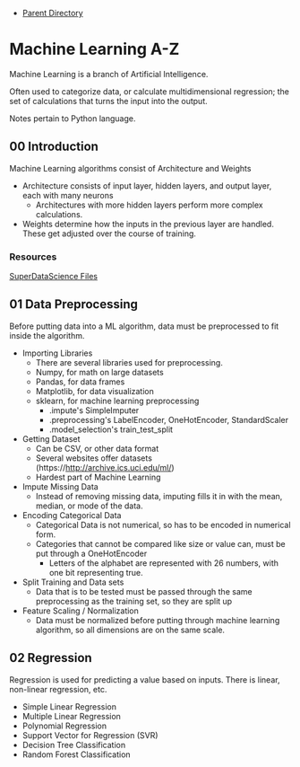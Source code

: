 - [Parent Directory](../)
# Machine Learning A-Z
Machine Learning is a branch of Artificial Intelligence.

Often used to categorize data, or calculate multidimensional regression; the set of calculations that turns the input into the output.

Notes pertain to Python language.


## 00 Introduction
Machine Learning algorithms consist of Architecture and Weights
- Architecture consists of input layer, hidden layers, and output layer, each with many neurons
    - Architectures with more hidden layers perform more complex calculations.
- Weights determine how the inputs in the previous layer are handled. These get adjusted over the course of training.

### Resources
[SuperDataScience Files](https://www.superdatascience.com/pages/machine-learning)


## 01 Data Preprocessing
Before putting data into a ML algorithm, data must be preprocessed to fit inside the algorithm.
- Importing Libraries
    - There are several libraries used for preprocessing.
    - Numpy, for math on large datasets
    - Pandas, for data frames
    - Matplotlib, for data visualization
    - sklearn, for machine learning preprocessing
        - .impute's SimpleImputer
        - .preprocessing's LabelEncoder, OneHotEncoder, StandardScaler
        - .model_selection's train_test_split
- Getting Dataset
    - Can be CSV, or other data format
    - Several websites offer datasets (https://http://archive.ics.uci.edu/ml/)
    - Hardest part of Machine Learning
- Impute Missing Data
    - Instead of removing missing data, imputing fills it in with the mean, median, or mode of the data.
- Encoding Categorical Data
    - Categorical Data is not numerical, so has to be encoded in numerical form.
    - Categories that cannot be compared like size or value can, must be put through a OneHotEncoder
        - Letters of the alphabet are represented with 26 numbers, with one bit representing true.
- Split Training and Data sets
    - Data that is to be tested must be passed through the same preprocessing as the training set, so they are split up
- Feature Scaling / Normalization
    - Data must be normalized before putting through machine learning algorithm, so all dimensions are on the same scale.


## 02 Regression
Regression is used for predicting a value based on inputs. There is linear, non-linear regression, etc.

- Simple Linear Regression
- Multiple Linear Regression
- Polynomial Regression
- Support Vector for Regression (SVR)
- Decision Tree Classification
- Random Forest Classification






